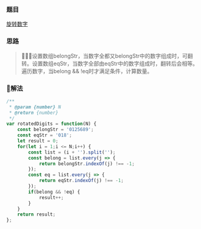 ### 题目

[旋转数字](https://leetcode-cn.com/problems/rotated-digits/)

### 思路

> 设置数组belongStr，当数字全都又belongStr中的数字组成时，可翻转。设置数组eqStr，当数字全部由eqStr中的数字组成时，翻转后会相等。遍历数字，当belong && !eq时才满足条件，计算数量。

### 解法

```js
/**
 * @param {number} N
 * @return {number}
 */
var rotatedDigits = function(N) {
    const belongStr = '0125689';
    const eqStr = '018';
    let result = 0;
    for(let i = 1;i <= N;i++) {
        const list = (i + '').split('');
        const belong = list.every(j => {
            return belongStr.indexOf(j) !== -1;
        });
        const eq = list.every(j => {
            return eqStr.indexOf(j) !== -1;
        });
        if(belong && !eq) {
            result++;
        }
    }
    return result;
};
```
